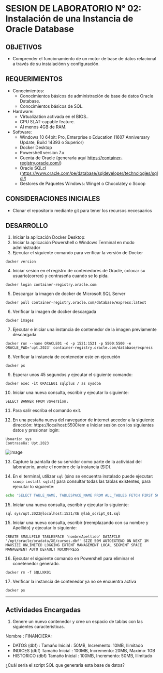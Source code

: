 # SESION DE LABORATORIO N° 02: Instalación de una Instancia de Oracle Database

## OBJETIVOS
  * Comprender el funcionamiento de un motor de base de datos relacional a través de su instalaciónn y configuración.

## REQUERIMIENTOS
  * Conocimientos: 
    - Conocimientos básicos de administración de base de datos Oracle Database.
    - Conocimientos básicos de SQL.
  * Hardware:
    - Virtualization activada en el BIOS..
    - CPU SLAT-capable feature.
    - Al menos 4GB de RAM.
  * Software:
    - Windows 10 64bit: Pro, Enterprise o Education (1607 Anniversary Update, Build 14393 o Superior)
    - Docker Desktop 
    - Powershell versión 7.x
    - Cuenta de Oracle (generarla aqui https://container-registry.oracle.com/)
    - Oracle SQLcl (https://www.oracle.com/pe/database/sqldeveloper/technologies/sqlcl/)
    - Gestores de Paquetes Windows: Winget o Chocolatey o Scoop

## CONSIDERACIONES INICIALES
  * Clonar el repositorio mediante git para tener los recursos necesaarios

## DESARROLLO
1. Iniciar la aplicación Docker Desktop:
2. Iniciar la aplicación Powershell o Windows Terminal en modo administrador 
3. Ejecutar el siguiente comando para verificar la versión de Docker
```
docker version
```
4. Iniciar sesion en el registro de contenedores de Oracle, colocar su usuario(correo) y contraseña cuando se lo pida. 
```
docker login container-registry.oracle.com
```
5. Descargar la imagen de docker de Microsoft SQL Server
```
docker pull container-registry.oracle.com/database/express:latest
```
6. Verificar la imagen de docker descargada
```
docker images
```
7. Ejecutar e iniciar una instancia de contenedor de la imagen previamente descargada
```
docker run --name ORACLE01 -d -p 1521:1521 -p 5500:5500 -e ORACLE_PWD='upt.2023' container-registry.oracle.com/database/express
```
8. Verificar la instancia de contenedor este en ejecución
```
docker ps
```
9. Esperar unos 45 segundos y ejecutar el siguiente comando:
```
docker exec -it ORACLE01 sqlplus / as sysdba
```
10. Iniciar una nueva consulta, escribir y ejecutar lo siguiente:
```
SELECT BANNER FROM v$version;
```
11. Para salir escriba el comando exit.

12. En una pestaña nueva del navegador de internet acceder a la siguiente dirección: https://localhost:5500/em e Iniciar sesión con los siguientes datos y presionar login:
```
Usuario: sys
Contraseña: Upt.2023
```
![image](https://github.com/UPT-FAING-EPIS/SI783_BDII/assets/10199939/e15f0849-78b0-41bc-b8fb-0253cf989e08)

13. Capture la pantalla de su servidor como parte de la actividad del laboratorio, anote el nombre de la instancia (SID).

14. En el terminal, utilizar `sql` (sino se encuentra instalado puede ejecutar: `scoop install sqlcl`) para consultar todas las tablas existentes, para ejecutar lo siguiente:
```Bash
echo 'SELECT TABLE_NAME, TABLESPACE_NAME FROM ALL_TABLES FETCH FIRST 50 ROWS ONLY;' | sql sys/upt.2023@localhost:1521/XE as sysdba
```
15. Iniciar una nueva consulta, escribir y ejecutar lo siguiente:
```
sql sys/upt.2023@localhost:1521/XE @lab_script_01.sql
```
15. Iniciar una nueva consulta, escribir (reemplazando con su nombre y Apellido) y ejecutar lo siguiente:
```
CREATE SMALLFILE TABLESPACE 'nombreApellido' DATAFILE '/opt/oracle/oradata/XE/cursos.dbf' SIZE 50M AUTOEXTEND ON NEXT 1M MAXSIZE UNLIMITED LOGGING EXTENT MANAGEMENT LOCAL SEGMENT SPACE MANAGEMENT AUTO DEFAULT NOCOMPRESS
```
16. Ejecutar el siguiente comando en Powershell para eliminar el conetenedor generado.
```
docker rm -f SQLLNX01
```
17. Verificar la instancia de contenedor ya no se encuentra activa
```
docker ps
```
---
## Actividades Encargadas
1. Genere un nuevo contenedor y cree un espacio de tablas con las siguientes características.

Nombre : FINANCIERA:

- DATOS (dbf) : Tamaño Inicial : 50MB, Incremento: 10MB, Ilimitado
- INDICES (dbf) Tamaño Inicial : 100MB, Incremento: 20MB, Maximo: 1GB
- HISTORICO (dbf) Tamaño Inicial : 100MB, Incremento: 50MB, Ilimitado

¿Cuál sería el script SQL que generaría esta base de datos?
